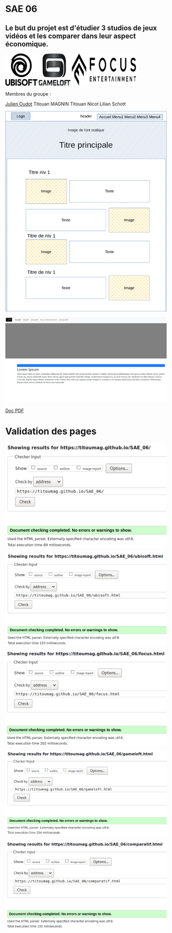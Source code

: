 # SAE 06




<h2>
Le but du projet est d'étudier 3 studios de jeux vidéos et les comparer dans leur aspect économique.
</h2>
<p float="left">
  <img src="https://raw.githubusercontent.com/titoumag/SAE_06/main/static/img/UbisoftLogo.png" alt="Ubisoft" width="100" height="100">
  <img src="https://raw.githubusercontent.com/titoumag/SAE_06/main/static/img/GameloftLogo.png" alt="GameLoft" width="100" height="100">
  <img src="https://raw.githubusercontent.com/titoumag/SAE_06/main/static/img/FocusEntertainmentLogo.png" alt="Focus" width="200" height="100">
</p>

Membres du groupe :

[Julien Oudot](mailto:julien.oudot03@edu.univ-fcomte.fr?subject=[GitHub])
Titouan MAGNIN 
Titouan Nicot 
Lilian Schott

![écran de zoning](doc/zoning.png)

![écran prototype](doc/prototype.png)

[Doc PDF](doc/JulienOUDOT_S1B2_SAE106_rapport_comparatif.pdf)

# Validation des pages 
![W3C Index](doc/w3c/w3cIndex.png)

![W3C Ubisoft](doc/w3c/w3cUbisoft.png)

![W3C Focus](doc/w3c/w3cFocus.png)

![W3C Gameloft](doc/w3c/w3cGameloft.png)

![W3C Comparatif](doc/w3c/w3cComparatif.png)
